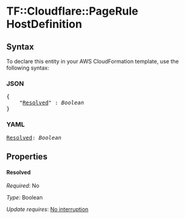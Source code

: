 # TF::Cloudflare::PageRule HostDefinition

## Syntax

To declare this entity in your AWS CloudFormation template, use the following syntax:

### JSON

<pre>
{
    "<a href="#resolved" title="Resolved">Resolved</a>" : <i>Boolean</i>
}
</pre>

### YAML

<pre>
<a href="#resolved" title="Resolved">Resolved</a>: <i>Boolean</i>
</pre>

## Properties

#### Resolved

_Required_: No

_Type_: Boolean

_Update requires_: [No interruption](https://docs.aws.amazon.com/AWSCloudFormation/latest/UserGuide/using-cfn-updating-stacks-update-behaviors.html#update-no-interrupt)

